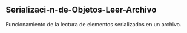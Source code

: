 ## Serializaci-n-de-Objetos-Leer-Archivo 

Funcionamiento de la lectura de elementos serializados en un archivo.
